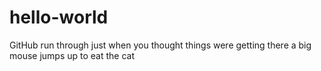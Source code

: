hello-world
===========

GitHub run through
just when you thought things were getting there
a big mouse jumps up to eat the cat
